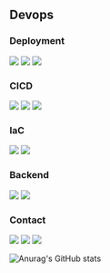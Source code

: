 

## Devops
### Deployment
<a href="" target="_blank"><img src="https://img.shields.io/badge/AWS-FF9900?style=for-the-badge&logo=Amazon Web Services&logoColor=FFFFFF"/></a>
<a href="" target="_blank"><img src="https://img.shields.io/badge/Kubernetes-326CE5?style=for-the-badge&logo=kubernetes&logoColor=FFFFFF"/></a>
<a href="" target="_blank"><img src="https://img.shields.io/badge/Docker-2496ED?style=for-the-badge&logo=Docker&logoColor=FFFFFF"/></a>    
### CICD
<a href="" target="_blank"><img src="https://img.shields.io/badge/Jenkins-D24939?style=for-the-badge&logo=jenkins&logoColor=FFFFFF"/></a>
<a href="" target="_blank"><img src="https://img.shields.io/badge/ArgoCD-EF7B4D?style=for-the-badge&logo=Argo&logoColor=FFFFFF"/></a>
<a href="" target="_blank"><img src="https://img.shields.io/badge/Github Actions-2088FF?style=for-the-badge&logo=Github Actions&logoColor=FFFFFF"/></a>
### IaC
<a href="" target="_blank"><img src="https://img.shields.io/badge/ansible-EE0000?style=for-the-badge&logo=ansible&logoColor=FFFFFF"/></a>
<a href="" target="_blank"><img src="https://img.shields.io/badge/terraform-844FBA?style=for-the-badge&logo=terraform&logoColor=FFFFFF"/></a>

### Backend
<a href="" target="_blank"><img src="https://img.shields.io/badge/python-3776AB?style=for-the-badge&logo=python&logoColor=FFFFFF"/></a>
<a href="" target="_blank"><img src="https://img.shields.io/badge/django-092E20?style=for-the-badge&logo=django&logoColor=FFFFFF"/></a>

### Contact
<a href="https://velog.io/@whddms310/posts" target="_blank"><img src="https://img.shields.io/badge/whddms310-20C997?style=for-the-badge&logo=velog&logoColor=FFFFFF"/></a>
<a href="https://www.linkedin.com/in/jong-eun-lee-5094ab240/" target="_blank"><img src="https://img.shields.io/badge/Jong Eun LEE-0A66C2?style=for-the-badge&logo=linkedin&logoColor=FFFFFF"/></a>
<a href="" target="_blank"><img src="https://img.shields.io/badge/whddms1208@gmail.com-EA4335?style=for-the-badge&logo=Gmail&logoColor=FFFFFF"/></a>

![Anurag's GitHub stats](https://github-readme-stats.vercel.app/api?username=SighingOwl&show_icons=true&theme=blue-green)


<!--
**SighingOwl/SighingOwl** is a ✨ _special_ ✨ repository because its `README.md` (this file) appears on your GitHub profile.

Here are some ideas to get you started:

- 🔭 I’m currently working on ...
- 🌱 I’m currently learning ...
- 👯 I’m looking to collaborate on ...
- 🤔 I’m looking for help with ...
- 💬 Ask me about ...
- 📫 How to reach me: ...
- 😄 Pronouns: ...
- ⚡ Fun fact: ...
-->
